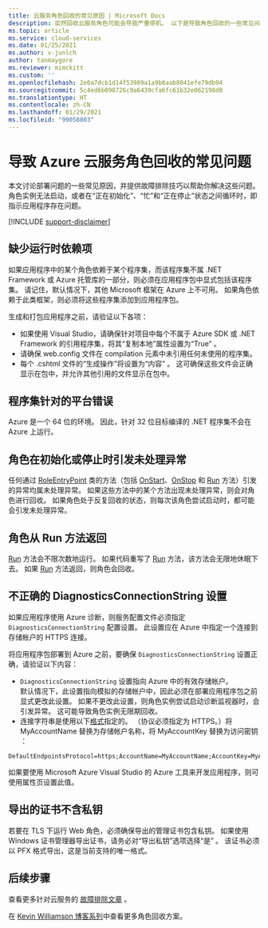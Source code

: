 ```yaml
---
title: 云服务角色回收的常见原因 | Microsoft Docs
description: 突然回收云服务角色可能会导致严重停机。 以下是导致角色回收的一些常见问题，解决这些问题将有助于减少停机。
ms.topic: article
ms.service: cloud-services
ms.date: 01/25/2021
ms.author: v-junlch
author: tanmaygore
ms.reviewer: mimckitt
ms.custom: ''
ms.openlocfilehash: 2e0a7dcb1d14f53989a1a9b8aab8041efe79db94
ms.sourcegitcommit: 5c4ed6b098726c9a6439cfa6fc61b32e062198d0
ms.translationtype: HT
ms.contentlocale: zh-CN
ms.lasthandoff: 01/29/2021
ms.locfileid: "99058803"
---
```

# <a name="common-issues-that-cause-azure-cloud-service-roles-to-recycle"></a>导致 Azure 云服务角色回收的常见问题

本文讨论部署问题的一些常见原因，并提供故障排除技巧以帮助你解决这些问题。 角色实例无法启动，或者在“正在初始化”、“忙”和“正在停止”状态之间循环时，即指示应用程序存在问题。

[!INCLUDE [support-disclaimer](../../includes/support-disclaimer.md)]

## <a name="missing-runtime-dependencies"></a>缺少运行时依赖项
如果应用程序中的某个角色依赖于某个程序集，而该程序集不属 .NET Framework 或 Azure 托管库的一部分，则必须在应用程序包中显式包括该程序集。 请记住，默认情况下，其他 Microsoft 框架在 Azure 上不可用。 如果角色依赖于此类框架，则必须将这些程序集添加到应用程序包。

生成和打包应用程序之前，请验证以下各项：

* 如果使用 Visual Studio，请确保针对项目中每个不属于 Azure SDK 或 .NET Framework 的引用程序集，将其“复制本地”属性设置为“True”   。
* 请确保 web.config 文件在 compilation 元素中未引用任何未使用的程序集。
* 每个 .cshtml 文件的“生成操作”将设置为“内容”   。 这可确保这些文件会正确显示在包中，并允许其他引用的文件显示在包中。

## <a name="assembly-targets-wrong-platform"></a>程序集针对的平台错误
Azure 是一个 64 位的环境。 因此，针对 32 位目标编译的 .NET 程序集不会在 Azure 上运行。

## <a name="role-throws-unhandled-exceptions-while-initializing-or-stopping"></a>角色在初始化或停止时引发未处理异常
任何通过 [RoleEntryPoint] 类的方法（包括 [OnStart]、[OnStop] 和 [Run] 方法）引发的异常均属未处理异常。 如果这些方法中的某个方法出现未处理异常，则会对角色进行回收。 如果角色处于反复回收的状态，则每次该角色尝试启动时，都可能会引发未处理异常。

## <a name="role-returns-from-run-method"></a>角色从 Run 方法返回
[Run] 方法会不限次数地运行。 如果代码重写了 [Run] 方法，该方法会无限地休眠下去。 如果 [Run] 方法返回，则角色会回收。

## <a name="incorrect-diagnosticsconnectionstring-setting"></a>不正确的 DiagnosticsConnectionString 设置
如果应用程序使用 Azure 诊断，则服务配置文件必须指定 `DiagnosticsConnectionString` 配置设置。 此设置应在 Azure 中指定一个连接到存储帐户的 HTTPS 连接。

将应用程序包部署到 Azure 之前，要确保 `DiagnosticsConnectionString` 设置正确，请验证以下内容：  

* `DiagnosticsConnectionString` 设置指向 Azure 中的有效存储帐户。  
  默认情况下，此设置指向模拟的存储帐户中，因此必须在部署应用程序包之前显式更改此设置。 如果不更改此设置，则角色实例尝试启动诊断监视器时，会引发异常。 这可能导致角色实例无限期回收。
* 连接字符串是使用以下[格式](../storage/common/storage-configure-connection-string.md)指定的。 （协议必须指定为 HTTPS。）将 MyAccountName 替换为存储帐户名称，将 MyAccountKey 替换为访问密钥   ：    

```console
DefaultEndpointsProtocol=https;AccountName=MyAccountName;AccountKey=MyAccountKey;EndpointSuffix=core.chinacloudapi.cn
```

  如果要使用 Microsoft Azure Visual Studio 的 Azure 工具来开发应用程序，则可使用属性页设置此值。

## <a name="exported-certificate-does-not-include-private-key"></a>导出的证书不含私钥
若要在 TLS 下运行 Web 角色，必须确保导出的管理证书包含私钥。 如果使用 Windows 证书管理器导出证书，请务必对“导出私钥”选项选择“是”    。 该证书必须以 PFX 格式导出，这是当前支持的唯一格式。

## <a name="next-steps"></a>后续步骤
查看更多针对云服务的 [故障排除文章](../index.md?product=cloud-services&tag=top-support-issue) 。

在 [Kevin Williamson 博客系列](https://docs.microsoft.com/archive/blogs/kwill/windows-azure-paas-compute-diagnostics-data)中查看更多角色回收方案。

[RoleEntryPoint]: https://docs.microsoft.com/previous-versions/azure/reference/ee758619(v=azure.100)
[OnStart]: https://docs.microsoft.com/previous-versions/azure/reference/ee772851(v=azure.100)
[OnStop]: https://docs.microsoft.com/previous-versions/azure/reference/ee772844(v=azure.100)
[Run]: https://docs.microsoft.com/previous-versions/azure/reference/ee772746(v=azure.100)

